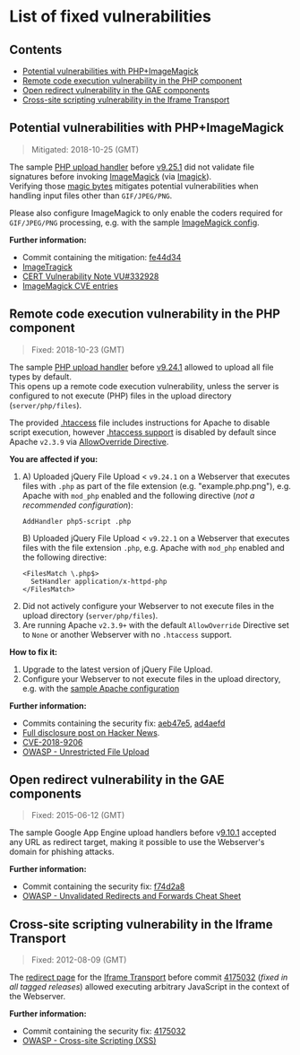 # List of fixed vulnerabilities

## Contents

- [Potential vulnerabilities with PHP+ImageMagick](#potential-vulnerabilities-with-phpimagemagick)
- [Remote code execution vulnerability in the PHP component](#remote-code-execution-vulnerability-in-the-php-component)
- [Open redirect vulnerability in the GAE components](#open-redirect-vulnerability-in-the-gae-components)
- [Cross-site scripting vulnerability in the Iframe Transport](#cross-site-scripting-vulnerability-in-the-iframe-transport)

## Potential vulnerabilities with PHP+ImageMagick

> Mitigated: 2018-10-25 (GMT)

The sample [PHP upload handler](server/php/UploadHandler.php) before
[v9.25.1](https://github.com/blueimp/jQuery-File-Upload/releases/tag/v9.25.1)
did not validate file signatures before invoking
[ImageMagick](https://www.imagemagick.org/) (via
[Imagick](https://php.net/manual/en/book.imagick.php)).  
Verifying those
[magic bytes](https://en.wikipedia.org/wiki/List_of_file_signatures) mitigates
potential vulnerabilities when handling input files other than `GIF/JPEG/PNG`.

Please also configure ImageMagick to only enable the coders required for
`GIF/JPEG/PNG` processing, e.g. with the sample
[ImageMagick config](SECURITY.md#imagemagick-config).

**Further information:**

- Commit containing the mitigation:
  [fe44d34](https://github.com/blueimp/jQuery-File-Upload/commit/fe44d34be43be32c6b8d507932f318dababb25dd)
- [ImageTragick](https://imagetragick.com/)
- [CERT Vulnerability Note VU#332928](https://www.kb.cert.org/vuls/id/332928)
- [ImageMagick CVE entries](https://cve.mitre.org/cgi-bin/cvekey.cgi?keyword=imagemagick)

## Remote code execution vulnerability in the PHP component

> Fixed: 2018-10-23 (GMT)

The sample [PHP upload handler](server/php/UploadHandler.php) before
[v9.24.1](https://github.com/blueimp/jQuery-File-Upload/releases/tag/v9.24.1)
allowed to upload all file types by default.  
This opens up a remote code execution vulnerability, unless the server is
configured to not execute (PHP) files in the upload directory
(`server/php/files`).

The provided [.htaccess](server/php/files/.htaccess) file includes instructions
for Apache to disable script execution, however
[.htaccess support](https://httpd.apache.org/docs/current/howto/htaccess.html)
is disabled by default since Apache `v2.3.9` via
[AllowOverride Directive](https://httpd.apache.org/docs/current/mod/core.html#allowoverride).

**You are affected if you:**

1. A) Uploaded jQuery File Upload < `v9.24.1` on a Webserver that executes files
   with `.php` as part of the file extension (e.g. "example.php.png"), e.g.
   Apache with `mod_php` enabled and the following directive (_not a recommended
   configuration_):
   ```ApacheConf
   AddHandler php5-script .php
   ```
   B) Uploaded jQuery File Upload < `v9.22.1` on a Webserver that executes files
   with the file extension `.php`, e.g. Apache with `mod_php` enabled and the
   following directive:
   ```ApacheConf
   <FilesMatch \.php$>
     SetHandler application/x-httpd-php
   </FilesMatch>
   ```
2. Did not actively configure your Webserver to not execute files in the upload
   directory (`server/php/files`).
3. Are running Apache `v2.3.9+` with the default `AllowOverride` Directive set
   to `None` or another Webserver with no `.htaccess` support.

**How to fix it:**

1. Upgrade to the latest version of jQuery File Upload.
2. Configure your Webserver to not execute files in the upload directory, e.g.
   with the [sample Apache configuration](SECURITY.md#apache-config)

**Further information:**

- Commits containing the security fix:
  [aeb47e5](https://github.com/blueimp/jQuery-File-Upload/commit/aeb47e51c67df8a504b7726595576c1c66b5dc2f),
  [ad4aefd](https://github.com/blueimp/jQuery-File-Upload/commit/ad4aefd96e4056deab6fea2690f0d8cf56bb2d7d)
- [Full disclosure post on Hacker News](https://news.ycombinator.com/item?id=18267309).
- [CVE-2018-9206](https://cve.mitre.org/cgi-bin/cvename.cgi?name=CVE-2018-9206)
- [OWASP - Unrestricted File Upload](https://owasp.org/www-community/vulnerabilities/Unrestricted_File_Upload)

## Open redirect vulnerability in the GAE components

> Fixed: 2015-06-12 (GMT)

The sample Google App Engine upload handlers before
v[9.10.1](https://github.com/blueimp/jQuery-File-Upload/releases/tag/9.10.1)
accepted any URL as redirect target, making it possible to use the Webserver's
domain for phishing attacks.

**Further information:**

- Commit containing the security fix:
  [f74d2a8](https://github.com/blueimp/jQuery-File-Upload/commit/f74d2a8c3e3b1e8e336678d2899facd5bcdb589f)
- [OWASP - Unvalidated Redirects and Forwards Cheat Sheet](https://cheatsheetseries.owasp.org/cheatsheets/Unvalidated_Redirects_and_Forwards_Cheat_Sheet.html)

## Cross-site scripting vulnerability in the Iframe Transport

> Fixed: 2012-08-09 (GMT)

The [redirect page](cors/result.html) for the
[Iframe Transport](js/jquery.iframe-transport.js) before commit
[4175032](https://github.com/blueimp/jQuery-File-Upload/commit/41750323a464e848856dc4c5c940663498beb74a)
(_fixed in all tagged releases_) allowed executing arbitrary JavaScript in the
context of the Webserver.

**Further information:**

- Commit containing the security fix:
  [4175032](https://github.com/blueimp/jQuery-File-Upload/commit/41750323a464e848856dc4c5c940663498beb74a)
- [OWASP - Cross-site Scripting (XSS)](https://owasp.org/www-community/attacks/xss/)
